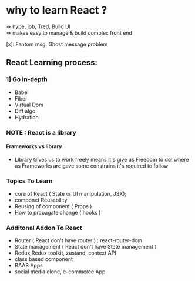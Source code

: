 # why to learn React ?
=> hype, job, Tred, Build UI<br>
=> makes easy to manage & build complex front end

[x]: Fantom msg, Ghost message problem<br>

## React Learning process: 
### 1] Go in-depth
- Babel
- Fiber
- Virtual Dom
- Diff algo
- Hydration

### NOTE : React is a library

#### Frameworks vs library 
- Library Gives us to work freely means it's give us Freedom to do! where as Frameworks are gave some constrains it's required to follow

### Topics To Learn
- core of React ( State or UI manipulation, JSX);
- componet Reusability
- Reusing of component ( Props )
- How to propagate change ( hooks )

### Additonal Addon To React
- Router ( React don't have router ) : react-router-dom
- State management ( React don't have State management )
- Redux,Redux toolkit, zustand, context API
- class based component
- BAAS Apps
- social media clone, e-commerce App